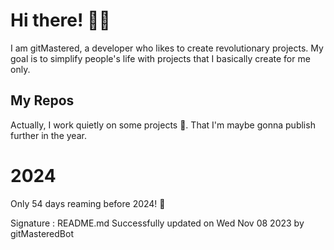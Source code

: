 
# Hi there! 🙋‍♂️
I am gitMastered, a developer who likes to create revolutionary projects.
My goal is to simplify people's life with projects that I basically create for me only.

## My Repos
Actually, I work quietly on some projects 👀. That I'm maybe gonna publish further in the year.

# 2024
Only 54 days reaming before 2024! 🙌

Signature : README.md Successfully updated on Wed Nov 08 2023 by gitMasteredBot

